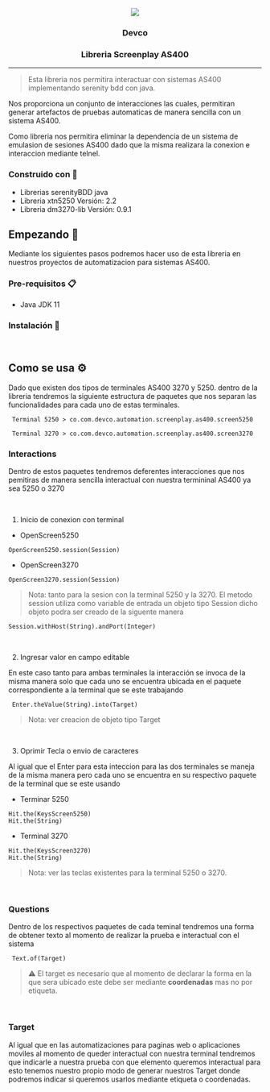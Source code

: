   <p align='center'>
    <img src='https://user-images.githubusercontent.com/77740619/131050720-d5d4dcce-5f45-4616-812f-63b24bc02bfe.png'>
    <h3 align='center'>Devco</h3>
    <h3 align='center'>Libreria Screenplay AS400</h3>
  <p>

  ___

  > Esta libreria nos permitira interactuar con sistemas AS400 implementando serenity bdd con java.

  Nos proporciona un conjunto de interacciones las cuales, permitiran generar artefactos de pruebas automaticas de manera sencilla con un sistema AS400.

  Como libreria nos permitira eliminar la dependencia de un sistema de emulasion de sesiones AS400 dado que la misma realizara la conexion e interaccion mediante telnel.

  ### Construido con 🔨

  * Librerias serenityBDD java
  * Libreria xtn5250 Versión: 2.2
  * Libreria dm3270-lib Versión: 0.9.1

  ## Empezando 🚀

  Mediante los siguientes pasos podremos hacer uso de esta libreria en nuestros proyectos de automatizacion para sistemas AS400.

  ### Pre-requisitos 📋

   * Java JDK 11

  ### Instalación 🔧

  <br>

  ## Como se usa ⚙️

  Dado que existen dos tipos de terminales AS400 3270 y 5250. dentro de la libreria tendremos la siguiente estructura de paquetes que nos separan las funcionalidades para cada uno de estas terminales.

 ```
  Terminal 5250 > co.com.devco.automation.screenplay.as400.screen5250

  Terminal 3270 > co.com.devco.automation.screenplay.as400.screen3270
 ```

 ### Interactions

  Dentro de estos paquetes tendremos deferentes interacciones que nos pemitiras de manera sencilla interactual con nuestra termininal AS400 ya sea 5250 o 3270
  
  <br>
  
  1. Inicio de conexion con terminal
  
  * OpenScreen5250
  ```
  OpenScreen5250.session(Session)
  ```
  
  * OpenScreen3270
  
  ```
  OpenScreen3270.session(Session)
  ```
  
  >Nota: tanto para la sesion con la terminal 5250 y la 3270. El metodo session utiliza como variable de entrada un objeto tipo Session dicho objeto podra ser creado de la       siguente manera 
  
  ```
  Session.withHost(String).andPort(Integer)  
  ```
  
  <br>

  2. Ingresar valor en campo editable
  
  En este caso tanto para ambas terminales la interacción se invoca de la misma manera solo que cada uno se encuentra ubicada en el paquete correspondiente a la terminal que se este trabajando
  
 ```
  Enter.theValue(String).into(Target)
 ```
  
  >Nota: ver creacion de objeto tipo Target
  
  <br>
  
  3. Oprimir Tecla o envio de caracteres
  
  Al igual que el Enter para esta inteccion para las dos terminales se maneja de la misma manera pero cada uno se encuentra en su respectivo paquete de la terminal que se este usando
  
  * Terminar 5250
  
  ```
  Hit.the(KeysScreen5250)
  Hit.the(String)
  ```
  
  * Terminal 3270
  
  ```
  Hit.the(KeysScreen3270)
  Hit.the(String)
  ```
  
  >Nota: ver las teclas existentes para la terminal 5250 o 3270.
  
  <br>
  
  ### Questions
  
  Dentro de los respectivos paquetes de cada teminal tendremos una forma de obtener texto al momento de realizar la prueba e interactual con el sistema
  
  ```
   Text.of(Target)
  ```

  > :warning: El target es necesario que al momento de declarar la forma en la que sera ubicado este debe ser mediante **coordenadas** mas no por etiqueta.
  
  <br>
  
  ### Target
  
  Al igual que en las automatizaciones para paginas web o aplicaciones moviles al momento de queder interactual con nuestra terminal tendremos que indicarle a nuestra prueba     con que elemento queremos interactual para esto tenemos nuestro propio modo de generar nuestros Target donde podremos indicar si queremos usarlos mediante etiqueta o         coordenadas.
  
  
  
